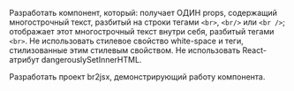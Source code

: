 Разработать компонент, который:
получает ОДИН props, содержащий многострочный текст, разбитый на строки тегами ````<br>````, ````<br/>```` или ````<br />````;
отображает этот многострочный текст внутри себя, разбитый тегами ````<br>````.
Не использовать стилевое свойство white-space и теги, стилизованные этим стилевым свойством.
Не использовать React-атрибут dangerouslySetInnerHTML.

Разработать проект br2jsx, демонстрирующий работу компонента.
